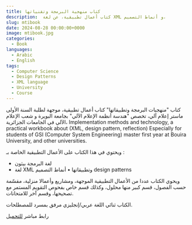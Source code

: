 ```yaml
---
title: كتاب منهجية البرمجة وتقنياتها
description:  كتاب أعمال تطبيقية، عن لغة XML و أنماط التصميم،
slug: mtibook
date: 2024-08-28 00:00:00+0000
image: mtibook.jpg
categories:
  - Book
languages:
  - Arabic
  - English
tags:
  - Computer Science
  - Design Patterns
  - XML language
  - University
  - Course
---
```



 كتاب "منهجيات البرمجة وتطبيقاتها" كتاب أعمال تطبيقية، موجهة لطلبة السنة الأولى ماستر إعلام آلي، تخصص "هندسة أنظمة الإعلام الآلي" بجامعة البويرة و شعب الإعلام الآلي في الجامعات الجزائرية،
Implementation methods and technology, a practical workbook about (XML, design pattern, reflection)
Especially for students of GSI (Computer System Engineering) master first year at Bouira University, and other universities.


ويحتوي في هذا الكتاب على الأعمال التطبيقية الخاصة بـ :

 *  لغة البرمجة بيثون
 *   لغة XML  وتطبيقاتها
 •  أنماط التصميم design patterns 

ويحوي الكتاب عددا من الأعمال التطبيقية الموجهة، ومشاريع وأعمالا منزلية،   مقسّمة حسب الفصول، قسم كبير منها محلول، وكذلك قسم خاص بفحوص التقويم المستمر مع تصحيحها، وقسم آخر للامتحانات.

الكتاب ثنائي اللغة عربي/إنجليزي مرفق بمسرد للمصطلحات.

رابط مباشر [للتحميل](https://ia601405.us.archive.org/3/items/mti-taha-zerrouki-2023-09-09b/MTI-TahaZerrouki-2023-09-09b.pdf)

